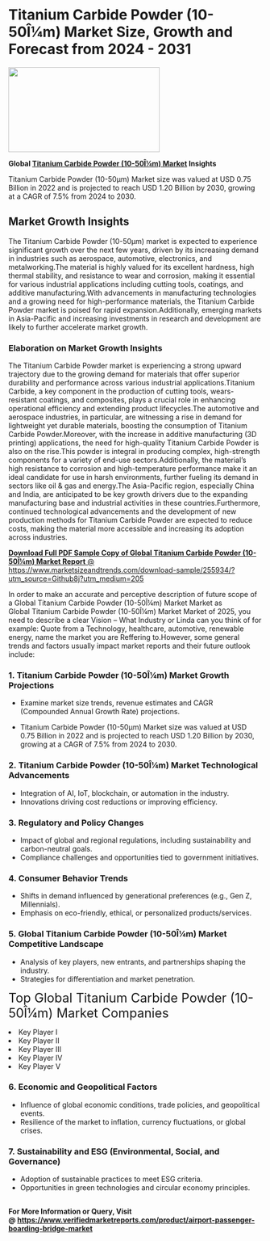 <H1>Titanium Carbide Powder (10-50Î¼m) Market Size, Growth and Forecast from 2024 - 2031</H1><img class="aligncenter size-medium wp-image-584254" src="https://thirdeyenews.in/wp-content/uploads/2024/09/Global-Market-Research-300x168.jpeg" alt="" width="300" height="168" /><p><strong>Global&nbsp;<a href="https://www.marketsizeandtrends.com/download-sample/255934/?utm_source=Github8j?utm_medium=205">Titanium Carbide Powder (10-50Î¼m) Market</a> Insights</strong></p><p>Titanium Carbide Powder (10-50µm) Market size was valued at USD 0.75 Billion in 2022 and is projected to reach USD 1.20 Billion by 2030, growing at a CAGR of 7.5% from 2024 to 2030.</p><p><h2>Market Growth Insights</h2> The Titanium Carbide Powder (10-50µm) market is expected to experience significant growth over the next few years, driven by its increasing demand in industries such as aerospace, automotive, electronics, and metalworking.The material is highly valued for its excellent hardness, high thermal stability, and resistance to wear and corrosion, making it essential for various industrial applications including cutting tools, coatings, and additive manufacturing.With advancements in manufacturing technologies and a growing need for high-performance materials, the Titanium Carbide Powder market is poised for rapid expansion.Additionally, emerging markets in Asia-Pacific and increasing investments in research and development are likely to further accelerate market growth.<p><a href="#"></a></p> <h3>Elaboration on Market Growth Insights</h3> The Titanium Carbide Powder market is experiencing a strong upward trajectory due to the growing demand for materials that offer superior durability and performance across various industrial applications.Titanium Carbide, a key component in the production of cutting tools, wears-resistant coatings, and composites, plays a crucial role in enhancing operational efficiency and extending product lifecycles.The automotive and aerospace industries, in particular, are witnessing a rise in demand for lightweight yet durable materials, boosting the consumption of Titanium Carbide Powder.Moreover, with the increase in additive manufacturing (3D printing) applications, the need for high-quality Titanium Carbide Powder is also on the rise.This powder is integral in producing complex, high-strength components for a variety of end-use sectors.Additionally, the material’s high resistance to corrosion and high-temperature performance make it an ideal candidate for use in harsh environments, further fueling its demand in sectors like oil & gas and energy.The Asia-Pacific region, especially China and India, are anticipated to be key growth drivers due to the expanding manufacturing base and industrial activities in these countries.Furthermore, continued technological advancements and the development of new production methods for Titanium Carbide Powder are expected to reduce costs, making the material more accessible and increasing its adoption across industries.<p><a href="#"></p><p><span class=""><strong>Download Full PDF Sample Copy of Global Titanium Carbide Powder (10-50Î¼m) Market Report</strong> @ <a href="https://www.marketsizeandtrends.com/download-sample/255934/?utm_source=Github8j?utm_medium=205" target="_blank">https://www.marketsizeandtrends.com/download-sample/255934/?utm_source=Github8j?utm_medium=205</a></span></p><p>In order to make an accurate and perceptive description of future scope of a Global&nbsp;Titanium Carbide Powder (10-50Î¼m) Market Market as Global&nbsp;Titanium Carbide Powder (10-50Î¼m) Market Market of 2025, you need to describe a clear Vision &ndash; What Industry or Linda can you think of for example: Quote from a Technology, healthcare, automotive, renewable energy, name the market you are Reffering to.However, some general trends and factors usually impact market reports and their future outlook include:</p><h3>1.&nbsp;<strong>Titanium Carbide Powder (10-50Î¼m) Market Growth Projections</strong></h3><ul><li>Examine market size trends, revenue estimates and CAGR (Compounded Annual Growth Rate) projections.</li><li><p>Titanium Carbide Powder (10-50µm) Market size was valued at USD 0.75 Billion in 2022 and is projected to reach USD 1.20 Billion by 2030, growing at a CAGR of 7.5% from 2024 to 2030.</p></li></ul><h3>2.&nbsp;<strong>Titanium Carbide Powder (10-50Î¼m) Market Technological Advancements</strong></h3><ul><li>Integration of AI, IoT, blockchain, or automation in the industry.</li><li>Innovations driving cost reductions or improving efficiency.</li></ul><h3>3.&nbsp;<strong>Regulatory and Policy Changes</strong></h3><ul><li>Impact of global and regional regulations, including sustainability and carbon-neutral goals.</li><li>Compliance challenges and opportunities tied to government initiatives.</li></ul><h3>4.&nbsp;<strong>Consumer Behavior Trends</strong></h3><ul><li>Shifts in demand influenced by generational preferences (e.g., Gen Z, Millennials).</li><li>Emphasis on eco-friendly, ethical, or personalized products/services.</li></ul><h3>5.&nbsp;<strong>Global Titanium Carbide Powder (10-50Î¼m) Market Competitive Landscape</strong></h3><ul><li>Analysis of key players, new entrants, and partnerships shaping the industry.</li><li>Strategies for differentiation and market penetration.</li></ul><p data-pm-slice="1 1 []"><span style="color: inherit; font-family: inherit; font-size: 25px;">Top Global Titanium Carbide Powder (10-50Î¼m) Market Companies</span></p><div class="" data-test-id=""><p><li>Key Player I</li><li> Key Player II</li><li> Key Player III</li><li> Key Player IV</li><li> Key Player V</li></p></div><h3>6.&nbsp;<strong>Economic and Geopolitical Factors</strong></h3><ul><li>Influence of global economic conditions, trade policies, and geopolitical events.</li><li>Resilience of the market to inflation, currency fluctuations, or global crises.</li></ul><h3>7.&nbsp;<strong>Sustainability and ESG (Environmental, Social, and Governance)</strong></h3><ul><li>Adoption of sustainable practices to meet ESG criteria.</li><li>Opportunities in green technologies and circular economy principles.</li></ul><h2><strong style="font-size: 14px;">For More Information or Query, Visit @&nbsp;</strong><a style="background-color: #ffffff; font-size: 14px;" href="https://www.marketsizeandtrends.com/report/titanium-carbide-powder-10-50-m-market/" target="_blank">https://www.verifiedmarketreports.com/product/airport-passenger-boarding-bridge-market</a></h2>
